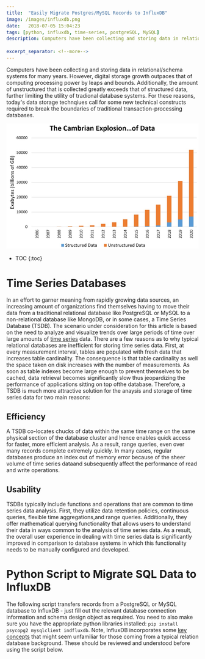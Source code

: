```yaml
--- 
title:  "Easily Migrate Postgres/MySQL Records to InfluxDB"
image: /images/influxdb.png
date:   2018-07-05 15:04:23
tags: [python, influxdb, time-series, postgreSQL, MySQL]
description: Computers have been collecting and storing data in relational/schema systems for many years. However, digital storage growth outpaces that of computing processing power by leaps and bounds. Additionally, the amount of unstructured that is collected greatly exceeds that of structured data, further limiting the utility of tradional database systems. For these reasons, today's data storage technqiues call for some new technical constructs required to break the boundaries of traditional transaction-processing databases.

excerpt_separator: <!--more-->
---
```

Computers have been collecting and storing data in relational/schema systems for many years. However, digital storage growth outpaces that of computing processing power by leaps and bounds. Additionally, the amount of unstructured that is collected greatly exceeds that of structured data, further limiting the utility of tradional database systems. For these reasons, today's data storage technqiues call for some new technical constructs required to break the boundaries of traditional transaction-processing databases.
<!--more-->

<img src="/images/data-explosion.jpg" alt="drawing" width="600px"/>

* TOC
{:toc}

# Time Series Databases
In an effort to garner meaning from rapidly growing data sources, an increasing amount of organizations find themselves having to move their data from a traditional relational database like PostgreSQL or MySQL to a non-relational database like MongoDB, or in some cases, a Time Series Database (TSDB). The scenario under consideration for this article is based on the need to analyze and visualize trends over large periods of time over large amounts of [time series](https://en.wikipedia.org/wiki/Time_series#Panel_data) data. There are a few reasons as to why typical relational databases are inefficient for storing time series data. First, at every measurement interval, tables are populated with fresh data that increases table cardinality. The consequence is that table cardinality as well the space taken on disk increases with the number of measurements. As soon as table indexes become large enough to prevent themselves to be cached, data retrieval becomes significantly slow thus jeopardizing the performance of applications sitting on top ofthe database. Therefore, a TSDB is much more attractive solution for the anaysis and storage of time series data for two main reasons:

## Efficiency

A TSDB co-locates chucks of data within the same time range on the same physical section of the database cluster and hence enables quick access for faster, more efficient analysis. As a result, range queries, even over many records complete extremely quickly.  In many cases, regular databases produce an index out of memory error because of the sheer volume of time series dataand subsequently affect the performance of read and write operations.

## Usability

TSDBs typically include functions and operations that are common to time series data analysis. First, they utilize data retention policies, continuous queries, flexible time aggregations,and range queries.  Additionally, they offer mathematical querying functionality that allows users to understand their data in ways common to the analysis of time series data. As a result, the overall user experience in dealing with time series data is significantly improved in comparison to database systems in which this functionality needs to be manually configured and developed.

# Python Script to Migrate SQL Data to InfluxDB

The following script transfers records from a PostgreSQL or MySQL database to InfluxDB - just fill out the relevant database connection information and schema design object as required. You need to also make sure you have the appropriate python libraries installed: `pip install psycopg2 mysqlclient indfluxdb`. Note, InfluxDB incorporates some [key concepts](https://docs.influxdata.com/influxdb/v1.5/concepts/key_concepts/) that might seem unfamiliar for those coming from a typical relation database background. These should be reviewed and understood before using the script below. 

<script src="https://gist.github.com/Zir0-93/b7d2cf47ae54e53100357e0cebae4a57.js"></script>
